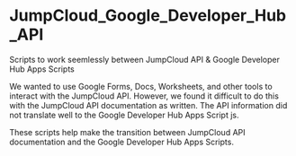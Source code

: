 # JumpCloud_Google_Developer_Hub_API
Scripts to work seemlessly between JumpCloud API &amp; Google Developer Hub Apps Scripts

We wanted to use Google Forms, Docs, Worksheets, and other tools to interact with the JumpCloud API. However, we found it difficult to do this with the JumpCloud API documentation as written. The API information did not translate well to the Google Developer Hub Apps Script js. 

These scripts help make the transition between JumpCloud API documentation and the Google Developer Hub Apps Scripts.

